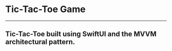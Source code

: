 #  Tic-Tac-Toe Game
---

## Tic-Tac-Toe built using SwiftUI and the MVVM architectural pattern. 



 

